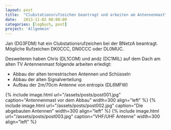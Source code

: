 ```yaml
---
layout: post
title:  "Clubstationsrufzeichen beantragt und arbeiten am Antennenmast"
date:   2013-11-02 00:00:00
categories: [logbuch, post]
project: 'Allgemein'
---
```


Jan (DG3FDM) hat ein Clubstationsrufzeichen bei der BNetzA beantragt.
Mögliche Rufzeichen DK0CCC, DN0CCC oder DL0MUC.

Desweiteren haben Chris (DL1COM) und andz (DC1MIL) auf dem Dach am alten TV Antennenmast folgende arbeiten erledigt:

* Abbau der alten terrestrischen Antennen und Schüsseln
* Abbau der alten Signalverteilung
* Aufbau der 2m/70cm Antenne von entropix (DL6MFW)

{% include image.html url="/assets/posts/post001.jpg" caption="Antennenmast vor dem Abbau" width=300 align="left" %}
{% include image.html url="/assets/posts/post002.jpg" caption="Die abgebauten Antennen" width=300 align="left" %}
{% include image.html url="/assets/posts/post003.jpg" caption="VHF/UHF Antenne" width=300 align="left" %}